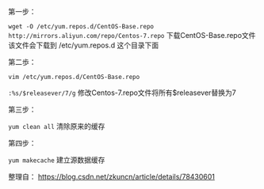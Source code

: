第一步：

`wget -O /etc/yum.repos.d/CentOS-Base.repo http://mirrors.aliyun.com/repo/Centos-7.repo`	下载CentOS-Base.repo文件 该文件会下载到 /etc/yum.repos.d 这个目录下面

第二歩：

`vim /etc/yum.repos.d/CentOS-Base.repo` 

`:%s/$releasever/7/g`								修改Centos-7.repo文件将所有$releasever替换为7

第三步：

 `yum clean all` 										清除原来的缓存

第四步：

 `yum makecache`										建立源数据缓存

整理自：    https://blog.csdn.net/zkuncn/article/details/78430601

